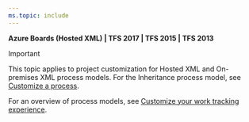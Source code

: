 ```yaml
---
ms.topic: include
---
```


**Azure Boards (Hosted XML) | TFS 2017 | TFS 2015 | TFS 2013**

> [!IMPORTANT]  
> This topic applies to project customization for Hosted XML and On-premises XML process models. For the Inheritance process model, see [Customize a process](/azure/devops/organizations/settings/work/customize-process). 
>
>For an overview of process models, see [Customize your work tracking experience](/azure/devops/reference/customize-work).  


